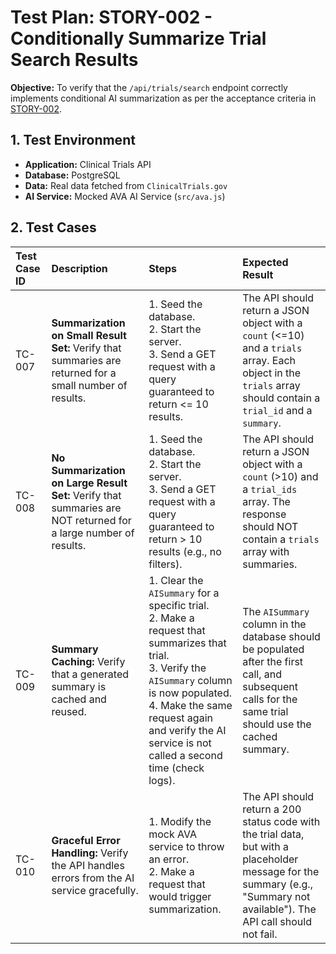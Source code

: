 # Test Plan: STORY-002 - Conditionally Summarize Trial Search Results

**Objective:** To verify that the `/api/trials/search` endpoint correctly implements conditional AI summarization as per the acceptance criteria in [STORY-002](docs/stories/story-002-conditional-summarization.md).

## 1. Test Environment

-   **Application:** Clinical Trials API
-   **Database:** PostgreSQL
-   **Data:** Real data fetched from `ClinicalTrials.gov`
-   **AI Service:** Mocked AVA AI Service (`src/ava.js`)

## 2. Test Cases

| Test Case ID | Description                                                                 | Steps                                                                                                                                                           | Expected Result                                                                                                                                                           |
| :----------- | :-------------------------------------------------------------------------- | :-------------------------------------------------------------------------------------------------------------------------------------------------------------- | :------------------------------------------------------------------------------------------------------------------------------------------------------------------------ |
| TC-007       | **Summarization on Small Result Set:** Verify that summaries are returned for a small number of results. | 1. Seed the database.<br>2. Start the server.<br>3. Send a GET request with a query guaranteed to return <= 10 results. | The API should return a JSON object with a `count` (<=10) and a `trials` array. Each object in the `trials` array should contain a `trial_id` and a `summary`. |
| TC-008       | **No Summarization on Large Result Set:** Verify that summaries are NOT returned for a large number of results. | 1. Seed the database.<br>2. Start the server.<br>3. Send a GET request with a query guaranteed to return > 10 results (e.g., no filters). | The API should return a JSON object with a `count` (>10) and a `trial_ids` array. The response should NOT contain a `trials` array with summaries. |
| TC-009       | **Summary Caching:** Verify that a generated summary is cached and reused. | 1. Clear the `AISummary` for a specific trial.<br>2. Make a request that summarizes that trial.<br>3. Verify the `AISummary` column is now populated.<br>4. Make the same request again and verify the AI service is not called a second time (check logs). | The `AISummary` column in the database should be populated after the first call, and subsequent calls for the same trial should use the cached summary. |
| TC-010       | **Graceful Error Handling:** Verify the API handles errors from the AI service gracefully. | 1. Modify the mock AVA service to throw an error.<br>2. Make a request that would trigger summarization. | The API should return a 200 status code with the trial data, but with a placeholder message for the summary (e.g., "Summary not available"). The API call should not fail. |

